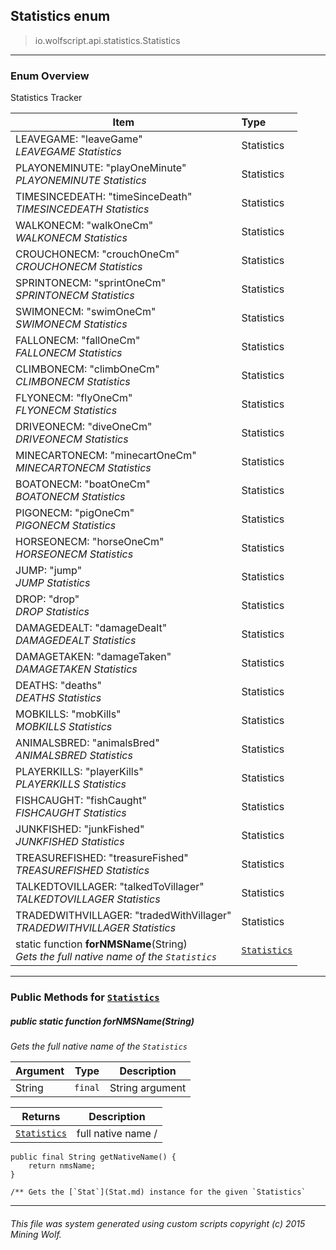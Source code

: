 ## Statistics __enum__

>io.wolfscript.api.statistics.Statistics

---

### Enum Overview

Statistics Tracker

Item | Type   
--- | :--- 
LEAVEGAME: "leaveGame"<br> _LEAVEGAME Statistics_ | Statistics
PLAYONEMINUTE: "playOneMinute"<br> _PLAYONEMINUTE Statistics_ | Statistics
TIMESINCEDEATH: "timeSinceDeath"<br> _TIMESINCEDEATH Statistics_ | Statistics
WALKONECM: "walkOneCm"<br> _WALKONECM Statistics_ | Statistics
CROUCHONECM: "crouchOneCm"<br> _CROUCHONECM Statistics_ | Statistics
SPRINTONECM: "sprintOneCm"<br> _SPRINTONECM Statistics_ | Statistics
SWIMONECM: "swimOneCm"<br> _SWIMONECM Statistics_ | Statistics
FALLONECM: "fallOneCm"<br> _FALLONECM Statistics_ | Statistics
CLIMBONECM: "climbOneCm"<br> _CLIMBONECM Statistics_ | Statistics
FLYONECM: "flyOneCm"<br> _FLYONECM Statistics_ | Statistics
DRIVEONECM: "diveOneCm"<br> _DRIVEONECM Statistics_ | Statistics
MINECARTONECM: "minecartOneCm"<br> _MINECARTONECM Statistics_ | Statistics
BOATONECM: "boatOneCm"<br> _BOATONECM Statistics_ | Statistics
PIGONECM: "pigOneCm"<br> _PIGONECM Statistics_ | Statistics
HORSEONECM: "horseOneCm"<br> _HORSEONECM Statistics_ | Statistics
JUMP: "jump"<br> _JUMP Statistics_ | Statistics
DROP: "drop"<br> _DROP Statistics_ | Statistics
DAMAGEDEALT: "damageDealt"<br> _DAMAGEDEALT Statistics_ | Statistics
DAMAGETAKEN: "damageTaken"<br> _DAMAGETAKEN Statistics_ | Statistics
DEATHS: "deaths"<br> _DEATHS Statistics_ | Statistics
MOBKILLS: "mobKills"<br> _MOBKILLS Statistics_ | Statistics
ANIMALSBRED: "animalsBred"<br> _ANIMALSBRED Statistics_ | Statistics
PLAYERKILLS: "playerKills"<br> _PLAYERKILLS Statistics_ | Statistics
FISHCAUGHT: "fishCaught"<br> _FISHCAUGHT Statistics_ | Statistics
JUNKFISHED: "junkFished"<br> _JUNKFISHED Statistics_ | Statistics
TREASUREFISHED: "treasureFished"<br> _TREASUREFISHED Statistics_ | Statistics
TALKEDTOVILLAGER: "talkedToVillager"<br> _TALKEDTOVILLAGER Statistics_ | Statistics
TRADEDWITHVILLAGER: "tradedWithVillager"<br> _TRADEDWITHVILLAGER Statistics_ | Statistics
static function __forNMSName__(String) <br> _Gets the full native name of the `Statistics`_ | [`Statistics`](Statistics.md)



---


### Public Methods for [`Statistics`](Statistics.md)

##### <a id='fornmsname'></a>public static function __forNMSName__(String)

_Gets the full native name of the `Statistics`_

Argument | Type | Description  
--- | --- | --- 
String | `final` | String argument

Returns | Description
--- | --- 
[`Statistics`](Statistics.md) | full native name /
    public final String getNativeName() {
        return nmsName;
    }

    /** Gets the [`Stat`](Stat.md) instance for the given `Statistics`


---


###### This file was system generated using custom scripts copyright (c) 2015 Mining Wolf.
	

